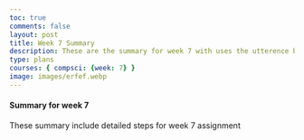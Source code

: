 ```yaml
---
toc: true
comments: false
layout: post
title: Week 7 Summary
description: These are the summary for week 7 with uses the utterence bot
type: plans
courses: { compsci: {week: 7} }
image: images/erfef.webp
---
```



#### Summary for week 7
These summary include detailed steps for week 7 assignment

<script src="https://utteranc.es/client.js"
    repo="srivaidyas/student2.0"
    issue-term="pathname"
    label="comments"
    theme="github-light"
    crossorigin="anonymous"
    async>
</script>



